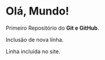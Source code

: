 # Olá, Mundo!
 Primeiro Repositório do **Git e GitHub**.

 Inclusão de nova linha.
 
 Linha incluida no site.
